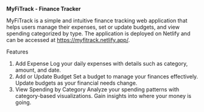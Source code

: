 **MyFiTrack - Finance Tracker**

MyFiTrack is a simple and intuitive finance tracking web application that helps users manage their expenses, set or update budgets, and view spending categorized by type. The application is deployed on Netlify and can be accessed at https://myfitrack.netlify.app/.

Features
1. Add Expense
Log your daily expenses with details such as category, amount, and date.
2. Add or Update Budget
Set a budget to manage your finances effectively.
Update budgets as your financial needs change.
3. View Spending by Category
Analyze your spending patterns with category-based visualizations.
Gain insights into where your money is going.
